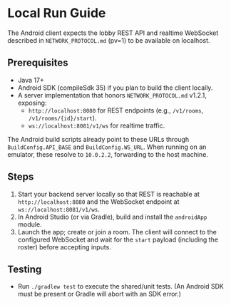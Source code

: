 # Local Run Guide

The Android client expects the lobby REST API and realtime WebSocket described in `NETWORK_PROTOCOL.md` (pv=1) to be available on localhost.

## Prerequisites
- Java 17+
- Android SDK (compileSdk 35) if you plan to build the client locally.
- A server implementation that honors `NETWORK_PROTOCOL.md` v1.2.1, exposing:
  - `http://localhost:8080` for REST endpoints (e.g., `/v1/rooms`, `/v1/rooms/{id}/start`).
  - `ws://localhost:8081/v1/ws` for realtime traffic.

The Android build scripts already point to these URLs through `BuildConfig.API_BASE` and `BuildConfig.WS_URL`. When running on an emulator, these resolve to `10.0.2.2`, forwarding to the host machine.

## Steps
1. Start your backend server locally so that REST is reachable at `http://localhost:8080` and the WebSocket endpoint at `ws://localhost:8081/v1/ws`.
2. In Android Studio (or via Gradle), build and install the `androidApp` module.
3. Launch the app; create or join a room. The client will connect to the configured WebSocket and wait for the `start` payload (including the roster) before accepting inputs.

## Testing
- Run `./gradlew test` to execute the shared/unit tests. (An Android SDK must be present or Gradle will abort with an SDK error.)
